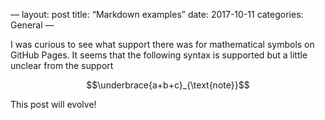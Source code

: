 —
layout: post
title:  “Markdown examples”
date:   2017-10-11
categories: General
—

I was curious to see what support there was for mathematical symbols on GitHub Pages.  It seems that the following syntax is supported but a little unclear from the support

$$\underbrace{a+b+c}_{\text{note}}$$

This post will evolve!
